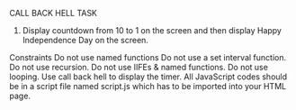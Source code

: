 CALL BACK HELL TASK
1) Display countdown from 10 to 1 on the screen and then display Happy Independence Day on the screen.

Constraints
Do not use named functions
Do not use a set interval function.
Do not use recursion.
Do not use IIFEs & named functions.
Do not use looping.
Use call back hell to display the timer.
All JavaScript codes should be in a script file named script.js which has to be imported into your HTML page.